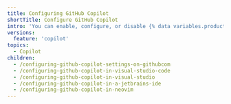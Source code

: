 ```yaml
---
title: Configuring GitHub Copilot
shortTitle: Configure GitHub Copilot
intro: 'You can enable, configure, or disable {% data variables.product.prodname_copilot %} in a supported IDE.'
versions:
  feature: 'copilot'
topics:
  - Copilot
children:
  - /configuring-github-copilot-settings-on-githubcom
  - /configuring-github-copilot-in-visual-studio-code
  - /configuring-github-copilot-in-visual-studio
  - /configuring-github-copilot-in-a-jetbrains-ide
  - /configuring-github-copilot-in-neovim
---
```

